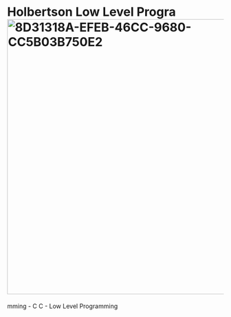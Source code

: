 
# Holbertson Low Level Progra<img width="640" alt="8D31318A-EFEB-46CC-9680-CC5B03B750E2" src="https://github.com/manningstinson/holbertonschool-low_level_programming/assets/104523090/7bd4c3c1-28a1-4fc3-9488-1bdf8ee45c1b">
mming - C
C - Low Level Programming
